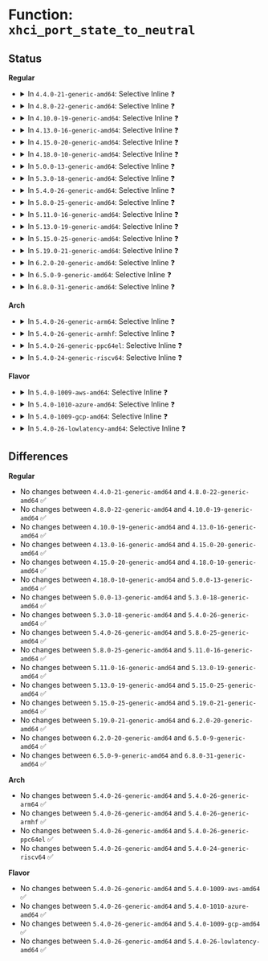 # Function: <code>xhci_port_state_to_neutral</code>

## Status
<b>Regular</b>
<ul>
<li>
<details>
<summary>In <code>4.4.0-21-generic-amd64</code>: Selective Inline ❓</summary>

```c
u32 xhci_port_state_to_neutral(u32 state)
```

```json
{
  "name": "xhci_port_state_to_neutral",
  "collision_type": "Unique Global",
  "inline_type": "Selective",
  "funcs": [
    {
      "addr": 18446744071585518400,
      "name": "xhci_port_state_to_neutral",
      "external": true,
      "loc": "drivers/usb/host/xhci-hub.c:341",
      "file": "drivers/usb/host/xhci-hub.c",
      "inline": "not declared, inlined",
      "caller_inline": [
        "drivers/usb/host/xhci-hub.c:xhci_hub_control",
        "drivers/usb/host/xhci-hub.c:xhci_hub_control",
        "drivers/usb/host/xhci-hub.c:xhci_hub_control",
        "drivers/usb/host/xhci-hub.c:xhci_bus_suspend",
        "drivers/usb/host/xhci-hub.c:xhci_bus_resume",
        "drivers/usb/host/xhci-hub.c:xhci_bus_resume"
      ],
      "caller_func": [
        "drivers/usb/host/xhci.c:xhci_suspend",
        "drivers/usb/host/xhci.c:xhci_suspend"
      ]
    }
  ],
  "symbols": [
    {
      "addr": 18446744071585518400,
      "name": "xhci_port_state_to_neutral",
      "section": ".text",
      "bind": "STB_GLOBAL",
      "size": 18
    }
  ]
}
```
</details>
</li>
<li>
<details>
<summary>In <code>4.8.0-22-generic-amd64</code>: Selective Inline ❓</summary>

```c
u32 xhci_port_state_to_neutral(u32 state)
```

```json
{
  "name": "xhci_port_state_to_neutral",
  "collision_type": "Unique Global",
  "inline_type": "Selective",
  "funcs": [
    {
      "addr": 18446744071585922188,
      "name": "xhci_port_state_to_neutral",
      "external": true,
      "loc": "drivers/usb/host/xhci-hub.c:341",
      "file": "drivers/usb/host/xhci-hub.c",
      "inline": "not declared, inlined",
      "caller_inline": [
        "drivers/usb/host/xhci-hub.c:xhci_bus_resume",
        "drivers/usb/host/xhci-hub.c:xhci_bus_resume",
        "drivers/usb/host/xhci-hub.c:xhci_bus_suspend",
        "drivers/usb/host/xhci-hub.c:xhci_hub_control",
        "drivers/usb/host/xhci-hub.c:xhci_hub_control",
        "drivers/usb/host/xhci-hub.c:xhci_hub_control"
      ],
      "caller_func": [
        "drivers/usb/host/xhci.c:xhci_suspend",
        "drivers/usb/host/xhci.c:xhci_suspend"
      ]
    }
  ],
  "symbols": [
    {
      "addr": 18446744071585913504,
      "name": "xhci_port_state_to_neutral",
      "section": ".text",
      "bind": "STB_GLOBAL",
      "size": 18
    }
  ]
}
```
</details>
</li>
<li>
<details>
<summary>In <code>4.10.0-19-generic-amd64</code>: Selective Inline ❓</summary>

```c
u32 xhci_port_state_to_neutral(u32 state)
```

```json
{
  "name": "xhci_port_state_to_neutral",
  "collision_type": "Unique Global",
  "inline_type": "Selective",
  "funcs": [
    {
      "addr": 18446744071586110427,
      "name": "xhci_port_state_to_neutral",
      "external": true,
      "loc": "drivers/usb/host/xhci-hub.c:341",
      "file": "drivers/usb/host/xhci-hub.c",
      "inline": "not declared, inlined",
      "caller_inline": [
        "drivers/usb/host/xhci-hub.c:xhci_bus_resume",
        "drivers/usb/host/xhci-hub.c:xhci_bus_resume",
        "drivers/usb/host/xhci-hub.c:xhci_bus_suspend",
        "drivers/usb/host/xhci-hub.c:xhci_hub_control",
        "drivers/usb/host/xhci-hub.c:xhci_hub_control",
        "drivers/usb/host/xhci-hub.c:xhci_hub_control"
      ],
      "caller_func": [
        "drivers/usb/host/xhci.c:xhci_suspend",
        "drivers/usb/host/xhci.c:xhci_suspend"
      ]
    }
  ],
  "symbols": [
    {
      "addr": 18446744071586101584,
      "name": "xhci_port_state_to_neutral",
      "section": ".text",
      "bind": "STB_GLOBAL",
      "size": 18
    }
  ]
}
```
</details>
</li>
<li>
<details>
<summary>In <code>4.13.0-16-generic-amd64</code>: Selective Inline ❓</summary>

```c
u32 xhci_port_state_to_neutral(u32 state)
```

```json
{
  "name": "xhci_port_state_to_neutral",
  "collision_type": "Unique Global",
  "inline_type": "Selective",
  "funcs": [
    {
      "addr": 18446744071586194793,
      "name": "xhci_port_state_to_neutral",
      "external": true,
      "loc": "drivers/usb/host/xhci-hub.c:350",
      "file": "drivers/usb/host/xhci-hub.c",
      "inline": "not declared, inlined",
      "caller_inline": [
        "drivers/usb/host/xhci-hub.c:xhci_bus_resume",
        "drivers/usb/host/xhci-hub.c:xhci_bus_resume",
        "drivers/usb/host/xhci-hub.c:xhci_bus_suspend",
        "drivers/usb/host/xhci-hub.c:xhci_hub_control",
        "drivers/usb/host/xhci-hub.c:xhci_hub_control",
        "drivers/usb/host/xhci-hub.c:xhci_hub_control",
        "drivers/usb/host/xhci-hub.c:xhci_get_port_status",
        "drivers/usb/host/xhci-hub.c:xhci_set_port_power"
      ],
      "caller_func": [
        "drivers/usb/host/xhci.c:xhci_suspend",
        "drivers/usb/host/xhci.c:xhci_suspend"
      ]
    }
  ],
  "symbols": [
    {
      "addr": 18446744071586185120,
      "name": "xhci_port_state_to_neutral",
      "section": ".text",
      "bind": "STB_GLOBAL",
      "size": 18
    }
  ]
}
```
</details>
</li>
<li>
<details>
<summary>In <code>4.15.0-20-generic-amd64</code>: Selective Inline ❓</summary>

```c
u32 xhci_port_state_to_neutral(u32 state)
```

```json
{
  "name": "xhci_port_state_to_neutral",
  "collision_type": "Unique Global",
  "inline_type": "Selective",
  "funcs": [
    {
      "addr": 18446744071586640571,
      "name": "xhci_port_state_to_neutral",
      "external": true,
      "loc": "drivers/usb/host/xhci-hub.c:338",
      "file": "drivers/usb/host/xhci-hub.c",
      "inline": "not declared, inlined",
      "caller_inline": [
        "drivers/usb/host/xhci-hub.c:xhci_bus_resume",
        "drivers/usb/host/xhci-hub.c:xhci_bus_resume",
        "drivers/usb/host/xhci-hub.c:xhci_bus_suspend",
        "drivers/usb/host/xhci-hub.c:xhci_hub_control",
        "drivers/usb/host/xhci-hub.c:xhci_hub_control",
        "drivers/usb/host/xhci-hub.c:xhci_hub_control",
        "drivers/usb/host/xhci-hub.c:xhci_get_port_status",
        "drivers/usb/host/xhci-hub.c:xhci_set_port_power"
      ],
      "caller_func": [
        "drivers/usb/host/xhci.c:xhci_suspend",
        "drivers/usb/host/xhci.c:xhci_suspend"
      ]
    }
  ],
  "symbols": [
    {
      "addr": 18446744071586630720,
      "name": "xhci_port_state_to_neutral",
      "section": ".text",
      "bind": "STB_GLOBAL",
      "size": 18
    }
  ]
}
```
</details>
</li>
<li>
<details>
<summary>In <code>4.18.0-10-generic-amd64</code>: Selective Inline ❓</summary>

```c
u32 xhci_port_state_to_neutral(u32 state)
```

```json
{
  "name": "xhci_port_state_to_neutral",
  "collision_type": "Unique Global",
  "inline_type": "Selective",
  "funcs": [
    {
      "addr": 18446744071586906775,
      "name": "xhci_port_state_to_neutral",
      "external": true,
      "loc": "drivers/usb/host/xhci-hub.c:341",
      "file": "drivers/usb/host/xhci-hub.c",
      "inline": "not declared, inlined",
      "caller_inline": [
        "drivers/usb/host/xhci-hub.c:xhci_bus_resume",
        "drivers/usb/host/xhci-hub.c:xhci_bus_resume",
        "drivers/usb/host/xhci-hub.c:xhci_bus_suspend",
        "drivers/usb/host/xhci-hub.c:xhci_hub_control",
        "drivers/usb/host/xhci-hub.c:xhci_hub_control",
        "drivers/usb/host/xhci-hub.c:xhci_hub_control",
        "drivers/usb/host/xhci-hub.c:xhci_hub_control",
        "drivers/usb/host/xhci-hub.c:xhci_get_port_status",
        "drivers/usb/host/xhci-hub.c:xhci_set_port_power"
      ],
      "caller_func": [
        "drivers/usb/host/xhci.c:xhci_suspend",
        "drivers/usb/host/xhci.c:xhci_suspend",
        "drivers/usb/host/xhci-debugfs.c:xhci_port_write"
      ]
    }
  ],
  "symbols": [
    {
      "addr": 18446744071586896160,
      "name": "xhci_port_state_to_neutral",
      "section": ".text",
      "bind": "STB_GLOBAL",
      "size": 18
    }
  ]
}
```
</details>
</li>
<li>
<details>
<summary>In <code>5.0.0-13-generic-amd64</code>: Selective Inline ❓</summary>

```c
u32 xhci_port_state_to_neutral(u32 state)
```

```json
{
  "name": "xhci_port_state_to_neutral",
  "collision_type": "Unique Global",
  "inline_type": "Selective",
  "funcs": [
    {
      "addr": 18446744071587063779,
      "name": "xhci_port_state_to_neutral",
      "external": true,
      "loc": "drivers/usb/host/xhci-hub.c:341",
      "file": "drivers/usb/host/xhci-hub.c",
      "inline": "not declared, inlined",
      "caller_inline": [
        "drivers/usb/host/xhci-hub.c:xhci_bus_resume",
        "drivers/usb/host/xhci-hub.c:xhci_bus_resume",
        "drivers/usb/host/xhci-hub.c:xhci_bus_suspend",
        "drivers/usb/host/xhci-hub.c:xhci_hub_control",
        "drivers/usb/host/xhci-hub.c:xhci_hub_control",
        "drivers/usb/host/xhci-hub.c:xhci_hub_control",
        "drivers/usb/host/xhci-hub.c:xhci_hub_control",
        "drivers/usb/host/xhci-hub.c:xhci_get_port_status",
        "drivers/usb/host/xhci-hub.c:xhci_set_port_power"
      ],
      "caller_func": [
        "drivers/usb/host/xhci.c:xhci_suspend",
        "drivers/usb/host/xhci.c:xhci_suspend",
        "drivers/usb/host/xhci-debugfs.c:xhci_port_write"
      ]
    }
  ],
  "symbols": [
    {
      "addr": 18446744071587052528,
      "name": "xhci_port_state_to_neutral",
      "section": ".text",
      "bind": "STB_GLOBAL",
      "size": 18
    }
  ]
}
```
</details>
</li>
<li>
<details>
<summary>In <code>5.3.0-18-generic-amd64</code>: Selective Inline ❓</summary>

```c
u32 xhci_port_state_to_neutral(u32 state)
```

```json
{
  "name": "xhci_port_state_to_neutral",
  "collision_type": "Unique Global",
  "inline_type": "Selective",
  "funcs": [
    {
      "addr": 18446744071587327101,
      "name": "xhci_port_state_to_neutral",
      "external": true,
      "loc": "drivers/usb/host/xhci-hub.c:341",
      "file": "drivers/usb/host/xhci-hub.c",
      "inline": "not declared, inlined",
      "caller_inline": [
        "drivers/usb/host/xhci-hub.c:xhci_bus_resume",
        "drivers/usb/host/xhci-hub.c:xhci_bus_resume",
        "drivers/usb/host/xhci-hub.c:xhci_bus_suspend",
        "drivers/usb/host/xhci-hub.c:xhci_hub_control",
        "drivers/usb/host/xhci-hub.c:xhci_hub_control",
        "drivers/usb/host/xhci-hub.c:xhci_hub_control",
        "drivers/usb/host/xhci-hub.c:xhci_hub_control",
        "drivers/usb/host/xhci-hub.c:xhci_get_port_status",
        "drivers/usb/host/xhci-hub.c:xhci_set_port_power"
      ],
      "caller_func": [
        "drivers/usb/host/xhci.c:xhci_suspend",
        "drivers/usb/host/xhci.c:xhci_suspend",
        "drivers/usb/host/xhci-debugfs.c:xhci_port_write"
      ]
    }
  ],
  "symbols": [
    {
      "addr": 18446744071587315552,
      "name": "xhci_port_state_to_neutral",
      "section": ".text",
      "bind": "STB_GLOBAL",
      "size": 18
    }
  ]
}
```
</details>
</li>
<li>
<details>
<summary>In <code>5.4.0-26-generic-amd64</code>: Selective Inline ❓</summary>

```c
u32 xhci_port_state_to_neutral(u32 state)
```

```json
{
  "name": "xhci_port_state_to_neutral",
  "collision_type": "Unique Global",
  "inline_type": "Selective",
  "funcs": [
    {
      "addr": 18446744071587528621,
      "name": "xhci_port_state_to_neutral",
      "external": true,
      "loc": "drivers/usb/host/xhci-hub.c:350",
      "file": "drivers/usb/host/xhci-hub.c",
      "inline": "not declared, inlined",
      "caller_inline": [
        "drivers/usb/host/xhci-hub.c:xhci_bus_resume",
        "drivers/usb/host/xhci-hub.c:xhci_bus_resume",
        "drivers/usb/host/xhci-hub.c:xhci_bus_suspend",
        "drivers/usb/host/xhci-hub.c:xhci_hub_control",
        "drivers/usb/host/xhci-hub.c:xhci_hub_control",
        "drivers/usb/host/xhci-hub.c:xhci_hub_control",
        "drivers/usb/host/xhci-hub.c:xhci_hub_control",
        "drivers/usb/host/xhci-hub.c:xhci_get_port_status",
        "drivers/usb/host/xhci-hub.c:xhci_set_port_power"
      ],
      "caller_func": [
        "drivers/usb/host/xhci.c:xhci_suspend",
        "drivers/usb/host/xhci.c:xhci_suspend",
        "drivers/usb/host/xhci-debugfs.c:xhci_port_write"
      ]
    }
  ],
  "symbols": [
    {
      "addr": 18446744071587516704,
      "name": "xhci_port_state_to_neutral",
      "section": ".text",
      "bind": "STB_GLOBAL",
      "size": 18
    }
  ]
}
```
</details>
</li>
<li>
<details>
<summary>In <code>5.8.0-25-generic-amd64</code>: Selective Inline ❓</summary>

```c
u32 xhci_port_state_to_neutral(u32 state)
```

```json
{
  "name": "xhci_port_state_to_neutral",
  "collision_type": "Unique Global",
  "inline_type": "Selective",
  "funcs": [
    {
      "addr": 18446744071588390590,
      "name": "xhci_port_state_to_neutral",
      "external": true,
      "loc": "drivers/usb/host/xhci-hub.c:350",
      "file": "drivers/usb/host/xhci-hub.c",
      "inline": "not declared, inlined",
      "caller_inline": [
        "drivers/usb/host/xhci-hub.c:xhci_bus_resume",
        "drivers/usb/host/xhci-hub.c:xhci_bus_resume",
        "drivers/usb/host/xhci-hub.c:xhci_bus_suspend",
        "drivers/usb/host/xhci-hub.c:xhci_hub_control",
        "drivers/usb/host/xhci-hub.c:xhci_hub_control",
        "drivers/usb/host/xhci-hub.c:xhci_hub_control",
        "drivers/usb/host/xhci-hub.c:xhci_hub_control",
        "drivers/usb/host/xhci-hub.c:xhci_set_port_power"
      ],
      "caller_func": [
        "drivers/usb/host/xhci.c:xhci_disable_port_wake_on_bits",
        "drivers/usb/host/xhci.c:xhci_disable_port_wake_on_bits",
        "drivers/usb/host/xhci-debugfs.c:xhci_port_write"
      ]
    }
  ],
  "symbols": [
    {
      "addr": 18446744071588381424,
      "name": "xhci_port_state_to_neutral",
      "section": ".text",
      "bind": "STB_GLOBAL",
      "size": 18
    }
  ]
}
```
</details>
</li>
<li>
<details>
<summary>In <code>5.11.0-16-generic-amd64</code>: Selective Inline ❓</summary>

```c
u32 xhci_port_state_to_neutral(u32 state)
```

```json
{
  "name": "xhci_port_state_to_neutral",
  "collision_type": "Unique Global",
  "inline_type": "Selective",
  "funcs": [
    {
      "addr": 18446744071588417563,
      "name": "xhci_port_state_to_neutral",
      "external": true,
      "loc": "drivers/usb/host/xhci-hub.c:350",
      "file": "drivers/usb/host/xhci-hub.c",
      "inline": "not declared, inlined",
      "caller_inline": [
        "drivers/usb/host/xhci-hub.c:xhci_bus_resume",
        "drivers/usb/host/xhci-hub.c:xhci_bus_resume",
        "drivers/usb/host/xhci-hub.c:xhci_bus_suspend",
        "drivers/usb/host/xhci-hub.c:xhci_hub_control",
        "drivers/usb/host/xhci-hub.c:xhci_hub_control",
        "drivers/usb/host/xhci-hub.c:xhci_hub_control",
        "drivers/usb/host/xhci-hub.c:xhci_hub_control",
        "drivers/usb/host/xhci-hub.c:xhci_set_port_power"
      ],
      "caller_func": [
        "drivers/usb/host/xhci.c:xhci_disable_hub_port_wake",
        "drivers/usb/host/xhci-debugfs.c:xhci_port_write"
      ]
    }
  ],
  "symbols": [
    {
      "addr": 18446744071588408336,
      "name": "xhci_port_state_to_neutral",
      "section": ".text",
      "bind": "STB_GLOBAL",
      "size": 18
    }
  ]
}
```
</details>
</li>
<li>
<details>
<summary>In <code>5.13.0-19-generic-amd64</code>: Selective Inline ❓</summary>

```c
u32 xhci_port_state_to_neutral(u32 state)
```

```json
{
  "name": "xhci_port_state_to_neutral",
  "collision_type": "Unique Global",
  "inline_type": "Selective",
  "funcs": [
    {
      "addr": 18446744071588300682,
      "name": "xhci_port_state_to_neutral",
      "external": true,
      "loc": "drivers/usb/host/xhci-hub.c:436",
      "file": "drivers/usb/host/xhci-hub.c",
      "inline": "not declared, inlined",
      "caller_inline": [
        "drivers/usb/host/xhci-hub.c:xhci_bus_resume",
        "drivers/usb/host/xhci-hub.c:xhci_bus_resume",
        "drivers/usb/host/xhci-hub.c:xhci_bus_suspend",
        "drivers/usb/host/xhci-hub.c:xhci_hub_control",
        "drivers/usb/host/xhci-hub.c:xhci_hub_control",
        "drivers/usb/host/xhci-hub.c:xhci_hub_control",
        "drivers/usb/host/xhci-hub.c:xhci_hub_control",
        "drivers/usb/host/xhci-hub.c:xhci_set_port_power"
      ],
      "caller_func": [
        "drivers/usb/host/xhci.c:xhci_disable_hub_port_wake",
        "drivers/usb/host/xhci-debugfs.c:xhci_port_write"
      ]
    }
  ],
  "symbols": [
    {
      "addr": 18446744071588291376,
      "name": "xhci_port_state_to_neutral",
      "section": ".text",
      "bind": "STB_GLOBAL",
      "size": 18
    }
  ]
}
```
</details>
</li>
<li>
<details>
<summary>In <code>5.15.0-25-generic-amd64</code>: Selective Inline ❓</summary>

```c
u32 xhci_port_state_to_neutral(u32 state)
```

```json
{
  "name": "xhci_port_state_to_neutral",
  "collision_type": "Unique Global",
  "inline_type": "Selective",
  "funcs": [
    {
      "addr": 18446744071588957847,
      "name": "xhci_port_state_to_neutral",
      "external": true,
      "loc": "drivers/usb/host/xhci-hub.c:437",
      "file": "drivers/usb/host/xhci-hub.c",
      "inline": "not declared, inlined",
      "caller_inline": [
        "drivers/usb/host/xhci-hub.c:xhci_bus_resume",
        "drivers/usb/host/xhci-hub.c:xhci_bus_resume",
        "drivers/usb/host/xhci-hub.c:xhci_bus_suspend",
        "drivers/usb/host/xhci-hub.c:xhci_hub_control",
        "drivers/usb/host/xhci-hub.c:xhci_hub_control",
        "drivers/usb/host/xhci-hub.c:xhci_hub_control",
        "drivers/usb/host/xhci-hub.c:xhci_hub_control",
        "drivers/usb/host/xhci-hub.c:xhci_set_port_power"
      ],
      "caller_func": [
        "drivers/usb/host/xhci.c:xhci_disable_hub_port_wake",
        "drivers/usb/host/xhci-debugfs.c:xhci_port_write"
      ]
    }
  ],
  "symbols": [
    {
      "addr": 18446744071588945200,
      "name": "xhci_port_state_to_neutral",
      "section": ".text",
      "bind": "STB_GLOBAL",
      "size": 18
    }
  ]
}
```
</details>
</li>
<li>
<details>
<summary>In <code>5.19.0-21-generic-amd64</code>: Selective Inline ❓</summary>

```c
u32 xhci_port_state_to_neutral(u32 state)
```

```json
{
  "name": "xhci_port_state_to_neutral",
  "collision_type": "Unique Global",
  "inline_type": "Selective",
  "funcs": [
    {
      "addr": 18446744071590389906,
      "name": "xhci_port_state_to_neutral",
      "external": true,
      "loc": "drivers/usb/host/xhci-hub.c:437",
      "file": "drivers/usb/host/xhci-hub.c",
      "inline": "not declared, inlined",
      "caller_inline": [
        "drivers/usb/host/xhci-hub.c:xhci_bus_resume",
        "drivers/usb/host/xhci-hub.c:xhci_bus_resume",
        "drivers/usb/host/xhci-hub.c:xhci_bus_suspend",
        "drivers/usb/host/xhci-hub.c:xhci_hub_control",
        "drivers/usb/host/xhci-hub.c:xhci_hub_control",
        "drivers/usb/host/xhci-hub.c:xhci_hub_control",
        "drivers/usb/host/xhci-hub.c:xhci_hub_control",
        "drivers/usb/host/xhci-hub.c:xhci_set_port_power"
      ],
      "caller_func": [
        "drivers/usb/host/xhci.c:xhci_disable_hub_port_wake",
        "drivers/usb/host/xhci-debugfs.c:xhci_port_write"
      ]
    }
  ],
  "symbols": [
    {
      "addr": 18446744071590376480,
      "name": "xhci_port_state_to_neutral",
      "section": ".text",
      "bind": "STB_GLOBAL",
      "size": 24
    }
  ]
}
```
</details>
</li>
<li>
<details>
<summary>In <code>6.2.0-20-generic-amd64</code>: Selective Inline ❓</summary>

```c
u32 xhci_port_state_to_neutral(u32 state)
```

```json
{
  "name": "xhci_port_state_to_neutral",
  "collision_type": "Unique Global",
  "inline_type": "Selective",
  "funcs": [
    {
      "addr": 18446744071592024242,
      "name": "xhci_port_state_to_neutral",
      "external": true,
      "loc": "drivers/usb/host/xhci-hub.c:444",
      "file": "drivers/usb/host/xhci-hub.c",
      "inline": "not declared, inlined",
      "caller_inline": [
        "drivers/usb/host/xhci-hub.c:xhci_bus_resume",
        "drivers/usb/host/xhci-hub.c:xhci_bus_resume",
        "drivers/usb/host/xhci-hub.c:xhci_bus_suspend",
        "drivers/usb/host/xhci-hub.c:xhci_hub_control",
        "drivers/usb/host/xhci-hub.c:xhci_hub_control",
        "drivers/usb/host/xhci-hub.c:xhci_hub_control",
        "drivers/usb/host/xhci-hub.c:xhci_hub_control",
        "drivers/usb/host/xhci-hub.c:xhci_set_port_power"
      ],
      "caller_func": [
        "drivers/usb/host/xhci.c:xhci_disable_hub_port_wake",
        "drivers/usb/host/xhci-debugfs.c:xhci_port_write"
      ]
    }
  ],
  "symbols": [
    {
      "addr": 18446744071592007104,
      "name": "xhci_port_state_to_neutral",
      "section": ".text",
      "bind": "STB_GLOBAL",
      "size": 24
    }
  ]
}
```
</details>
</li>
<li>
<details>
<summary>In <code>6.5.0-9-generic-amd64</code>: Selective Inline ❓</summary>

```c
u32 xhci_port_state_to_neutral(u32 state)
```

```json
{
  "name": "xhci_port_state_to_neutral",
  "collision_type": "Unique Global",
  "inline_type": "Selective",
  "funcs": [
    {
      "addr": 18446744071592443850,
      "name": "xhci_port_state_to_neutral",
      "external": true,
      "loc": "drivers/usb/host/xhci-hub.c:444",
      "file": "drivers/usb/host/xhci-hub.c",
      "inline": "not declared, inlined",
      "caller_inline": [
        "drivers/usb/host/xhci-hub.c:xhci_bus_resume",
        "drivers/usb/host/xhci-hub.c:xhci_bus_resume",
        "drivers/usb/host/xhci-hub.c:xhci_bus_suspend",
        "drivers/usb/host/xhci-hub.c:xhci_hub_control",
        "drivers/usb/host/xhci-hub.c:xhci_hub_control",
        "drivers/usb/host/xhci-hub.c:xhci_hub_control",
        "drivers/usb/host/xhci-hub.c:xhci_hub_control",
        "drivers/usb/host/xhci-hub.c:xhci_hub_control",
        "drivers/usb/host/xhci-hub.c:xhci_handle_usb2_port_link_resume",
        "drivers/usb/host/xhci-hub.c:xhci_set_port_power"
      ],
      "caller_func": [
        "drivers/usb/host/xhci.c:xhci_disable_hub_port_wake",
        "drivers/usb/host/xhci-debugfs.c:xhci_port_write"
      ]
    }
  ],
  "symbols": [
    {
      "addr": 18446744071592427824,
      "name": "xhci_port_state_to_neutral",
      "section": ".text",
      "bind": "STB_GLOBAL",
      "size": 24
    }
  ]
}
```
</details>
</li>
<li>
<details>
<summary>In <code>6.8.0-31-generic-amd64</code>: Selective Inline ❓</summary>

```c
u32 xhci_port_state_to_neutral(u32 state)
```

```json
{
  "name": "xhci_port_state_to_neutral",
  "collision_type": "Unique Global",
  "inline_type": "Selective",
  "funcs": [
    {
      "addr": 18446744071593187578,
      "name": "xhci_port_state_to_neutral",
      "external": true,
      "loc": "drivers/usb/host/xhci-hub.c:444",
      "file": "drivers/usb/host/xhci-hub.c",
      "inline": "not declared, inlined",
      "caller_inline": [
        "drivers/usb/host/xhci-hub.c:xhci_bus_resume",
        "drivers/usb/host/xhci-hub.c:xhci_bus_resume",
        "drivers/usb/host/xhci-hub.c:xhci_bus_suspend",
        "drivers/usb/host/xhci-hub.c:xhci_hub_control",
        "drivers/usb/host/xhci-hub.c:xhci_hub_control",
        "drivers/usb/host/xhci-hub.c:xhci_hub_control",
        "drivers/usb/host/xhci-hub.c:xhci_hub_control",
        "drivers/usb/host/xhci-hub.c:xhci_hub_control",
        "drivers/usb/host/xhci-hub.c:xhci_handle_usb2_port_link_resume",
        "drivers/usb/host/xhci-hub.c:xhci_set_port_power"
      ],
      "caller_func": [
        "drivers/usb/host/xhci.c:xhci_disable_hub_port_wake",
        "drivers/usb/host/xhci-debugfs.c:xhci_port_write"
      ]
    }
  ],
  "symbols": [
    {
      "addr": 18446744071593171568,
      "name": "xhci_port_state_to_neutral",
      "section": ".text",
      "bind": "STB_GLOBAL",
      "size": 24
    }
  ]
}
```
</details>
</li>
</ul>
<b>Arch</b>
<ul>
<li>
<details>
<summary>In <code>5.4.0-26-generic-arm64</code>: Selective Inline ❓</summary>

```c
u32 xhci_port_state_to_neutral(u32 state)
```

```json
{
  "name": "xhci_port_state_to_neutral",
  "collision_type": "Unique Global",
  "inline_type": "Selective",
  "funcs": [
    {
      "addr": 18446603336500668460,
      "name": "xhci_port_state_to_neutral",
      "external": true,
      "loc": "drivers/usb/host/xhci-hub.c:350",
      "file": "drivers/usb/host/xhci-hub.c",
      "inline": "not declared, inlined",
      "caller_inline": [
        "drivers/usb/host/xhci-hub.c:xhci_bus_suspend",
        "drivers/usb/host/xhci-hub.c:xhci_hub_control",
        "drivers/usb/host/xhci-hub.c:xhci_hub_control",
        "drivers/usb/host/xhci-hub.c:xhci_hub_control",
        "drivers/usb/host/xhci-hub.c:xhci_hub_control",
        "drivers/usb/host/xhci-hub.c:xhci_test_and_clear_bit",
        "drivers/usb/host/xhci-hub.c:xhci_set_port_power"
      ],
      "caller_func": [
        "drivers/usb/host/xhci.c:xhci_suspend",
        "drivers/usb/host/xhci.c:xhci_suspend",
        "drivers/usb/host/xhci-debugfs.c:xhci_port_write"
      ]
    }
  ],
  "symbols": [
    {
      "addr": 18446603336500657056,
      "name": "xhci_port_state_to_neutral",
      "section": ".text",
      "bind": "STB_GLOBAL",
      "size": 48
    }
  ]
}
```
</details>
</li>
<li>
<details>
<summary>In <code>5.4.0-26-generic-armhf</code>: Selective Inline ❓</summary>

```c
u32 xhci_port_state_to_neutral(u32 state)
```

```json
{
  "name": "xhci_port_state_to_neutral",
  "collision_type": "Unique Global",
  "inline_type": "Selective",
  "funcs": [
    {
      "addr": 3233128288,
      "name": "xhci_port_state_to_neutral",
      "external": true,
      "loc": "drivers/usb/host/xhci-hub.c:350",
      "file": "drivers/usb/host/xhci-hub.c",
      "inline": "not declared, inlined",
      "caller_inline": [
        "drivers/usb/host/xhci-hub.c:xhci_bus_resume",
        "drivers/usb/host/xhci-hub.c:xhci_bus_resume",
        "drivers/usb/host/xhci-hub.c:xhci_bus_suspend",
        "drivers/usb/host/xhci-hub.c:xhci_hub_control",
        "drivers/usb/host/xhci-hub.c:xhci_hub_control",
        "drivers/usb/host/xhci-hub.c:xhci_hub_control",
        "drivers/usb/host/xhci-hub.c:xhci_hub_control",
        "drivers/usb/host/xhci-hub.c:xhci_get_port_status",
        "drivers/usb/host/xhci-hub.c:xhci_set_port_power"
      ],
      "caller_func": [
        "drivers/usb/host/xhci.c:xhci_suspend",
        "drivers/usb/host/xhci.c:xhci_suspend",
        "drivers/usb/host/xhci-debugfs.c:xhci_port_write"
      ]
    }
  ],
  "symbols": [
    {
      "addr": 3233116480,
      "name": "xhci_port_state_to_neutral",
      "section": ".text",
      "bind": "STB_GLOBAL",
      "size": 40
    }
  ]
}
```
</details>
</li>
<li>
<details>
<summary>In <code>5.4.0-26-generic-ppc64el</code>: Selective Inline ❓</summary>

```c
u32 xhci_port_state_to_neutral(u32 state)
```

```json
{
  "name": "xhci_port_state_to_neutral",
  "collision_type": "Unique Global",
  "inline_type": "Selective",
  "funcs": [
    {
      "addr": 13835058055294093916,
      "name": "xhci_port_state_to_neutral",
      "external": true,
      "loc": "drivers/usb/host/xhci-hub.c:350",
      "file": "drivers/usb/host/xhci-hub.c",
      "inline": "not declared, inlined",
      "caller_inline": [
        "drivers/usb/host/xhci-hub.c:xhci_bus_suspend",
        "drivers/usb/host/xhci-hub.c:xhci_hub_control",
        "drivers/usb/host/xhci-hub.c:xhci_hub_control",
        "drivers/usb/host/xhci-hub.c:xhci_hub_control",
        "drivers/usb/host/xhci-hub.c:xhci_hub_control",
        "drivers/usb/host/xhci-hub.c:xhci_test_and_clear_bit",
        "drivers/usb/host/xhci-hub.c:xhci_set_port_power"
      ],
      "caller_func": [
        "drivers/usb/host/xhci.c:xhci_suspend",
        "drivers/usb/host/xhci.c:xhci_suspend",
        "drivers/usb/host/xhci-debugfs.c:xhci_port_write"
      ]
    }
  ],
  "symbols": [
    {
      "addr": 13835058055294080656,
      "name": "xhci_port_state_to_neutral",
      "section": ".text",
      "bind": "STB_GLOBAL",
      "size": 24
    }
  ]
}
```
</details>
</li>
<li>
<details>
<summary>In <code>5.4.0-24-generic-riscv64</code>: Selective Inline ❓</summary>

```c
u32 xhci_port_state_to_neutral(u32 state)
```

```json
{
  "name": "xhci_port_state_to_neutral",
  "collision_type": "Unique Global",
  "inline_type": "Selective",
  "funcs": [
    {
      "addr": 18446743936277530584,
      "name": "xhci_port_state_to_neutral",
      "external": true,
      "loc": "drivers/usb/host/xhci-hub.c:350",
      "file": "drivers/usb/host/xhci-hub.c",
      "inline": "not declared, inlined",
      "caller_inline": [
        "drivers/usb/host/xhci-hub.c:xhci_bus_resume",
        "drivers/usb/host/xhci-hub.c:xhci_bus_resume",
        "drivers/usb/host/xhci-hub.c:xhci_bus_suspend",
        "drivers/usb/host/xhci-hub.c:xhci_hub_control",
        "drivers/usb/host/xhci-hub.c:xhci_hub_control",
        "drivers/usb/host/xhci-hub.c:xhci_hub_control",
        "drivers/usb/host/xhci-hub.c:xhci_hub_control",
        "drivers/usb/host/xhci-hub.c:xhci_get_port_status",
        "drivers/usb/host/xhci-hub.c:xhci_set_port_power"
      ],
      "caller_func": [
        "drivers/usb/host/xhci.c:xhci_suspend",
        "drivers/usb/host/xhci.c:xhci_suspend",
        "drivers/usb/host/xhci-debugfs.c:xhci_port_write"
      ]
    }
  ],
  "symbols": [
    {
      "addr": 18446743936277519350,
      "name": "xhci_port_state_to_neutral",
      "section": ".text",
      "bind": "STB_GLOBAL",
      "size": 42
    }
  ]
}
```
</details>
</li>
</ul>
<b>Flavor</b>
<ul>
<li>
<details>
<summary>In <code>5.4.0-1009-aws-amd64</code>: Selective Inline ❓</summary>

```c
u32 xhci_port_state_to_neutral(u32 state)
```

```json
{
  "name": "xhci_port_state_to_neutral",
  "collision_type": "Unique Global",
  "inline_type": "Selective",
  "funcs": [
    {
      "addr": 18446744071587234653,
      "name": "xhci_port_state_to_neutral",
      "external": true,
      "loc": "drivers/usb/host/xhci-hub.c:350",
      "file": "drivers/usb/host/xhci-hub.c",
      "inline": "not declared, inlined",
      "caller_inline": [
        "drivers/usb/host/xhci-hub.c:xhci_bus_resume",
        "drivers/usb/host/xhci-hub.c:xhci_bus_resume",
        "drivers/usb/host/xhci-hub.c:xhci_bus_suspend",
        "drivers/usb/host/xhci-hub.c:xhci_hub_control",
        "drivers/usb/host/xhci-hub.c:xhci_hub_control",
        "drivers/usb/host/xhci-hub.c:xhci_hub_control",
        "drivers/usb/host/xhci-hub.c:xhci_hub_control",
        "drivers/usb/host/xhci-hub.c:xhci_get_port_status",
        "drivers/usb/host/xhci-hub.c:xhci_set_port_power"
      ],
      "caller_func": [
        "drivers/usb/host/xhci.c:xhci_suspend",
        "drivers/usb/host/xhci.c:xhci_suspend",
        "drivers/usb/host/xhci-debugfs.c:xhci_port_write"
      ]
    }
  ],
  "symbols": [
    {
      "addr": 18446744071587222736,
      "name": "xhci_port_state_to_neutral",
      "section": ".text",
      "bind": "STB_GLOBAL",
      "size": 18
    }
  ]
}
```
</details>
</li>
<li>
<details>
<summary>In <code>5.4.0-1010-azure-amd64</code>: Selective Inline ❓</summary>

```c
u32 xhci_port_state_to_neutral(u32 state)
```

```json
{
  "name": "xhci_port_state_to_neutral",
  "collision_type": "Unique Global",
  "inline_type": "Selective",
  "funcs": [
    {
      "addr": 18446744071586993405,
      "name": "xhci_port_state_to_neutral",
      "external": true,
      "loc": "drivers/usb/host/xhci-hub.c:350",
      "file": "drivers/usb/host/xhci-hub.c",
      "inline": "not declared, inlined",
      "caller_inline": [
        "drivers/usb/host/xhci-hub.c:xhci_bus_resume",
        "drivers/usb/host/xhci-hub.c:xhci_bus_resume",
        "drivers/usb/host/xhci-hub.c:xhci_bus_suspend",
        "drivers/usb/host/xhci-hub.c:xhci_hub_control",
        "drivers/usb/host/xhci-hub.c:xhci_hub_control",
        "drivers/usb/host/xhci-hub.c:xhci_hub_control",
        "drivers/usb/host/xhci-hub.c:xhci_hub_control",
        "drivers/usb/host/xhci-hub.c:xhci_get_port_status",
        "drivers/usb/host/xhci-hub.c:xhci_set_port_power"
      ],
      "caller_func": [
        "drivers/usb/host/xhci.c:xhci_suspend",
        "drivers/usb/host/xhci.c:xhci_suspend",
        "drivers/usb/host/xhci-debugfs.c:xhci_port_write"
      ]
    }
  ],
  "symbols": [
    {
      "addr": 18446744071586981488,
      "name": "xhci_port_state_to_neutral",
      "section": ".text",
      "bind": "STB_GLOBAL",
      "size": 18
    }
  ]
}
```
</details>
</li>
<li>
<details>
<summary>In <code>5.4.0-1009-gcp-amd64</code>: Selective Inline ❓</summary>

```c
u32 xhci_port_state_to_neutral(u32 state)
```

```json
{
  "name": "xhci_port_state_to_neutral",
  "collision_type": "Unique Global",
  "inline_type": "Selective",
  "funcs": [
    {
      "addr": 18446744071587483181,
      "name": "xhci_port_state_to_neutral",
      "external": true,
      "loc": "drivers/usb/host/xhci-hub.c:350",
      "file": "drivers/usb/host/xhci-hub.c",
      "inline": "not declared, inlined",
      "caller_inline": [
        "drivers/usb/host/xhci-hub.c:xhci_bus_resume",
        "drivers/usb/host/xhci-hub.c:xhci_bus_resume",
        "drivers/usb/host/xhci-hub.c:xhci_bus_suspend",
        "drivers/usb/host/xhci-hub.c:xhci_hub_control",
        "drivers/usb/host/xhci-hub.c:xhci_hub_control",
        "drivers/usb/host/xhci-hub.c:xhci_hub_control",
        "drivers/usb/host/xhci-hub.c:xhci_hub_control",
        "drivers/usb/host/xhci-hub.c:xhci_get_port_status",
        "drivers/usb/host/xhci-hub.c:xhci_set_port_power"
      ],
      "caller_func": [
        "drivers/usb/host/xhci.c:xhci_suspend",
        "drivers/usb/host/xhci.c:xhci_suspend",
        "drivers/usb/host/xhci-debugfs.c:xhci_port_write"
      ]
    }
  ],
  "symbols": [
    {
      "addr": 18446744071587471264,
      "name": "xhci_port_state_to_neutral",
      "section": ".text",
      "bind": "STB_GLOBAL",
      "size": 18
    }
  ]
}
```
</details>
</li>
<li>
<details>
<summary>In <code>5.4.0-26-lowlatency-amd64</code>: Selective Inline ❓</summary>

```c
u32 xhci_port_state_to_neutral(u32 state)
```

```json
{
  "name": "xhci_port_state_to_neutral",
  "collision_type": "Unique Global",
  "inline_type": "Selective",
  "funcs": [
    {
      "addr": 18446744071587590909,
      "name": "xhci_port_state_to_neutral",
      "external": true,
      "loc": "drivers/usb/host/xhci-hub.c:350",
      "file": "drivers/usb/host/xhci-hub.c",
      "inline": "not declared, inlined",
      "caller_inline": [
        "drivers/usb/host/xhci-hub.c:xhci_bus_resume",
        "drivers/usb/host/xhci-hub.c:xhci_bus_resume",
        "drivers/usb/host/xhci-hub.c:xhci_bus_suspend",
        "drivers/usb/host/xhci-hub.c:xhci_hub_control",
        "drivers/usb/host/xhci-hub.c:xhci_hub_control",
        "drivers/usb/host/xhci-hub.c:xhci_hub_control",
        "drivers/usb/host/xhci-hub.c:xhci_hub_control",
        "drivers/usb/host/xhci-hub.c:xhci_get_port_status",
        "drivers/usb/host/xhci-hub.c:xhci_set_port_power"
      ],
      "caller_func": [
        "drivers/usb/host/xhci.c:xhci_suspend",
        "drivers/usb/host/xhci.c:xhci_suspend",
        "drivers/usb/host/xhci-debugfs.c:xhci_port_write"
      ]
    }
  ],
  "symbols": [
    {
      "addr": 18446744071587578928,
      "name": "xhci_port_state_to_neutral",
      "section": ".text",
      "bind": "STB_GLOBAL",
      "size": 18
    }
  ]
}
```
</details>
</li>
</ul>

## Differences
<b>Regular</b>
<ul>
<li>
No changes between <code>4.4.0-21-generic-amd64</code> and <code>4.8.0-22-generic-amd64</code> ✅
</li>
<li>
No changes between <code>4.8.0-22-generic-amd64</code> and <code>4.10.0-19-generic-amd64</code> ✅
</li>
<li>
No changes between <code>4.10.0-19-generic-amd64</code> and <code>4.13.0-16-generic-amd64</code> ✅
</li>
<li>
No changes between <code>4.13.0-16-generic-amd64</code> and <code>4.15.0-20-generic-amd64</code> ✅
</li>
<li>
No changes between <code>4.15.0-20-generic-amd64</code> and <code>4.18.0-10-generic-amd64</code> ✅
</li>
<li>
No changes between <code>4.18.0-10-generic-amd64</code> and <code>5.0.0-13-generic-amd64</code> ✅
</li>
<li>
No changes between <code>5.0.0-13-generic-amd64</code> and <code>5.3.0-18-generic-amd64</code> ✅
</li>
<li>
No changes between <code>5.3.0-18-generic-amd64</code> and <code>5.4.0-26-generic-amd64</code> ✅
</li>
<li>
No changes between <code>5.4.0-26-generic-amd64</code> and <code>5.8.0-25-generic-amd64</code> ✅
</li>
<li>
No changes between <code>5.8.0-25-generic-amd64</code> and <code>5.11.0-16-generic-amd64</code> ✅
</li>
<li>
No changes between <code>5.11.0-16-generic-amd64</code> and <code>5.13.0-19-generic-amd64</code> ✅
</li>
<li>
No changes between <code>5.13.0-19-generic-amd64</code> and <code>5.15.0-25-generic-amd64</code> ✅
</li>
<li>
No changes between <code>5.15.0-25-generic-amd64</code> and <code>5.19.0-21-generic-amd64</code> ✅
</li>
<li>
No changes between <code>5.19.0-21-generic-amd64</code> and <code>6.2.0-20-generic-amd64</code> ✅
</li>
<li>
No changes between <code>6.2.0-20-generic-amd64</code> and <code>6.5.0-9-generic-amd64</code> ✅
</li>
<li>
No changes between <code>6.5.0-9-generic-amd64</code> and <code>6.8.0-31-generic-amd64</code> ✅
</li>
</ul>
<b>Arch</b>
<ul>
<li>
No changes between <code>5.4.0-26-generic-amd64</code> and <code>5.4.0-26-generic-arm64</code> ✅
</li>
<li>
No changes between <code>5.4.0-26-generic-amd64</code> and <code>5.4.0-26-generic-armhf</code> ✅
</li>
<li>
No changes between <code>5.4.0-26-generic-amd64</code> and <code>5.4.0-26-generic-ppc64el</code> ✅
</li>
<li>
No changes between <code>5.4.0-26-generic-amd64</code> and <code>5.4.0-24-generic-riscv64</code> ✅
</li>
</ul>
<b>Flavor</b>
<ul>
<li>
No changes between <code>5.4.0-26-generic-amd64</code> and <code>5.4.0-1009-aws-amd64</code> ✅
</li>
<li>
No changes between <code>5.4.0-26-generic-amd64</code> and <code>5.4.0-1010-azure-amd64</code> ✅
</li>
<li>
No changes between <code>5.4.0-26-generic-amd64</code> and <code>5.4.0-1009-gcp-amd64</code> ✅
</li>
<li>
No changes between <code>5.4.0-26-generic-amd64</code> and <code>5.4.0-26-lowlatency-amd64</code> ✅
</li>
</ul>

